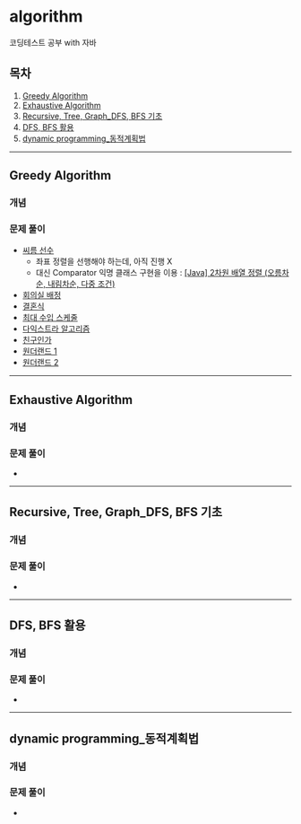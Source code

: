 # algorithm
코딩테스트 공부 with 자바

## 목차

1. [Greedy Algorithm](#greedy-algorithm)
2. [Exhaustive Algorithm](#exhaustive-algorithm)
3. [Recursive, Tree, Graph_DFS, BFS 기초](#recursive,-tree,-graph_dfs,-bfs-기초)
4. [DFS, BFS 활용](#dfs,-bfs-활용)
5. [dynamic programming_동적계획법](#dynamic-programming_동적계획법)
---

## Greedy Algorithm

### 개념

### 문제 풀이
- [씨름 선수](https://github.com/OhHaneol/algorithm/tree/main/greedy/%EC%94%A8%EB%A6%84%EC%84%A0%EC%88%98)
  - 좌표 정렬을 선행해야 하는데, 아직 진행 X
  - 대신 Comparator 익명 클래스 구현을 이용 : [[Java] 2차원 배열 정렬 (오름차순, 내림차순, 다중 조건)](https://ifuwanna.tistory.com/328)
- [회의실 배정](https://github.com/OhHaneol/algorithm/tree/main/greedy/%ED%9A%8C%EC%9D%98%EC%8B%A4%20%EB%B0%B0%EC%A0%95)
- [결혼식](https://github.com/OhHaneol/algorithm/tree/main/greedy/%EA%B2%B0%ED%98%BC%EC%8B%9D)
- [최대 수입 스케줄]()
- [다익스트라 알고리즘]()
- [친구인가]()
- [원더랜드 1]()
- [원더랜드 2]()

---

## Exhaustive Algorithm

### 개념

### 문제 풀이
- []()

---

## Recursive, Tree, Graph_DFS, BFS 기초

### 개념

### 문제 풀이
- []()

---

## DFS, BFS 활용

### 개념

### 문제 풀이
- []()

---

## dynamic programming_동적계획법

### 개념

### 문제 풀이
- []()
